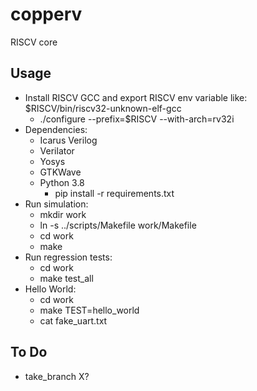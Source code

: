 # copperv
RISCV core

## Usage
- Install RISCV GCC and export RISCV env variable like: $RISCV/bin/riscv32-unknown-elf-gcc
  - ./configure --prefix=$RISCV --with-arch=rv32i
- Dependencies:
  - Icarus Verilog
  - Verilator
  - Yosys
  - GTKWave
  - Python 3.8
    - pip install -r requirements.txt
- Run simulation:
  - mkdir work
  - ln -s ../scripts/Makefile work/Makefile
  - cd work
  - make
- Run regression tests:
  - cd work
  - make test_all
- Hello World:
  - cd work
  - make TEST=hello_world
  - cat fake_uart.txt

## To Do
- take_branch X?

